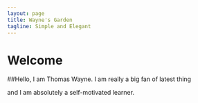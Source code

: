 ```yaml
---
layout: page
title: Wayne's Garden 
tagline: Simple and Elegant
---
```


# Welcome 
##Hello, I am Thomas Wayne.
I am really a big fan of latest thing 

 and I am absolutely a self-motivated learner.
    




